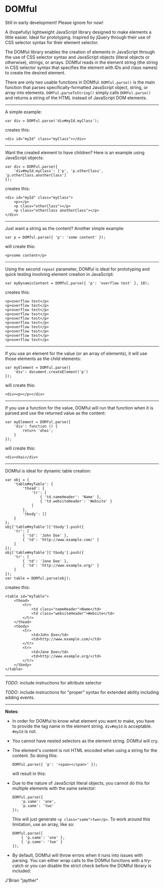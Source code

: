 DOMful
======

Still in early development! Please ignore for now!

A (hopefully) lightweight JavaScript library designed to make elements a little easier. Ideal for prototyping. Inspired by jQuery through their use of CSS selector syntax for their element selector.

The DOMful library enables the creation of elements in JavaScript through the use of CSS selector syntax and JavaScript objects (literal objects or otherwise), strings, or arrays. DOMful reads in the element string (the string in CSS selector syntax that specifies the element with IDs and class names) to create the desired element.

There are only two usable functions in DOMful. `DOMful.parse()` is the main function that parses specifically-formatted JavaScript object, string, or array into elements. `DOMful.parseToString()` simply calls `DOMful.parse()` and returns a string of the HTML instead of JavaScript DOM elements.

---

A simple example:

    var div = DOMful.parse('div#myId.myClass');
    
creates this:

    <div id="myId" class="myClass"></div>
    
---

Want the created element to have children? Here is an example using JavaScript objects:

    var div = DOMful.parse({
        'div#myId.myClass': ['p', 'p.otherClass', 'p.otherClass.anotherClass']
    });
    
creates this:

    <div id="myId" class="myClass">
        <p></p>
        <p class="otherClass"></p>
        <p class="otherClass anotherClass"></p>
    </div>
    
---
    
Just want a string as the content? Another simple example:
    
    var p = DOMful.parse({ 'p': 'some content' });
    
will create this:
    
    <p>some content</p>

---

Using the second `repeat` parameter, DOMful is ideal for prototyping and quick testing involving element creation in JavaScript:

    var myDynamicContent = DOMful.parse({ 'p': 'overflow test' }, 10);
    
creates this:

    <p>overflow test</p>
    <p>overflow test</p>
    <p>overflow test</p>
    <p>overflow test</p>
    <p>overflow test</p>
    <p>overflow test</p>
    <p>overflow test</p>
    <p>overflow test</p>
    <p>overflow test</p>
    <p>overflow test</p>

---

If you use an element for the value (or an array of elements), it will use those elements as the child elements:

    var myElement = DOMful.parse({
        'div': document.createElement('p')
    });

will create this:

    <div><p></p></div>
    
---

If you use a function for the value, DOMful will run that function when it is parsed and use the returned value as the content:

    var myElement = DOMful.parse({
        'div': function () {
            return 'ohai';
        }
    });
    
will create this:

    <div>ohai</div>

---

DOMful is ideal for dynamic table creation:

    var obj = {
        'table#myTable': {
            'thead': {
                'tr': [
                    { 'td.nameHeader': 'Name' },
                    { 'td.websiteHeader': 'Website' }
                ]
            },
            'tbody': []
        }
    };
    obj['table#myTable']['tbody'].push({
        'tr': [
            { 'td': 'John Doe' },
            { 'td': 'http://www.example.com/' }
        ]
    });
    obj['table#myTable']['tbody'].push({
        'tr': [
            { 'td': 'Jane Doe' },
            { 'td': 'http://www.example.org/' }
        ]
    });
    var table = DOMful.parse(obj);
    
creates this:

    <table id="myTable">
        <thead>
            <tr>
                <td class="nameHeader">Name</td>
                <td class="websiteHeader">Website</td>
            </tr>
        </thead>
        <tbody>
            <tr>
                <td>John Doe</td>
                <td>http://www.example.com/</td>
            </tr>
            <tr>
                <td>Jane Doe</td>
                <td>http://www.example.org/</td>
            </tr>
        </tbody>
    </table>

---

*TODO*: include instructions for attribute selector

*TODO*: include instructions for "proper" syntax for extended ability including adding events.

---

**Notes**:

*   In order for DOMful to know what element you want to make, you have to provide the tag name in the element string. `div#myId` is acceptable. `#myId` is not.
*   You cannot have nested selectors as the element string. DOMful will cry.
*   The element's content is not HTML encoded when using a string for the content. So doing this:

        DOMful.parse({ 'p': '<span></span>' });
    will result in this:
        <p><span></span></p>
        
*   Due to the nature of JavaScript literal objects, you cannot do this for multiple elements with the same selector:

        DOMful.parse({
            'p.same': 'one',
            'p.same': 'two'
        });

    This will just generate `<p class="same">two</p>`. To work around this limitation, use an array, like so:
    
        DOMful.parse([
            { 'p.same': 'one' },
            { 'p.same': 'two' }
        ]);

*   By default, DOMful will throw errors when it runs into issues with parsing. You can either wrap calls to the DOMful functions with a try-catch or you can disable the strict check before the DOMful library is included:
        <script type="text/javascript">
            var DOMful = { strict: false };
        </script>
        <script type="text/javascript" src="domful.js"></script>
        
J'Brian "jayther"